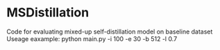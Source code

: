 # MSDistillation
Code for evaluating mixed-up self-distillation model on baseline dataset
Useage eaxample: python main.py -i 100 -e 30 -b 512 -l 0.7
